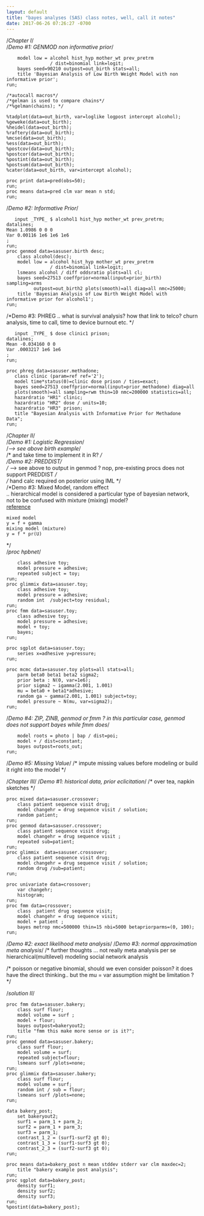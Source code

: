 ```yaml
---
layout: default
title: "bayes analyses (SAS) class notes, well, call it notes"
date: 2017-06-26 07:26:27 -0700
---
```

/*Chapter I*/  
/*Demo #1: GENMOD non informative prior*/  
```proc genmod data=sasuser.birth desc;
    model low = alcohol hist_hyp mother_wt prev_pretrm
                / dist=binomial link=logit;
	bayes seed=90210 outpost=out_birth stats=all;
    title 'Bayesian Analysis of Low Birth Weight Model with non informative prior';
run;

/*autocall macros*/
/*gelman is used to compare chains*/
/*%gelman(chains); */

%tadplot(data=out_birth, var=loglike logpost intercept alcohol);
%geweke(data=out_birth);
%heidel(data=out_birth);
%raftery(data=out_birth);
%mcse(data=out_birth);
%ess(data=out_birth);
%postcov(data=out_birth);
%postcor(data=out_birth);
%postint(data=out_birth);
%postsum(data=out_birth);
%cater(data=out_birth, var=intercept alcohol);

proc print data=pred(obs=50);
run;
proc means data=pred clm var mean n std;
run;
```
/*Demo #2: Informative Prior*/  
```data prior_birth;
   input _TYPE_ $ alcohol1 hist_hyp mother_wt prev_pretrm;
datalines;
Mean 1.0986 0 0 0
Var 0.00116 1e6 1e6 1e6 
;
run;
proc genmod data=sasuser.birth desc;
    class alcohol(desc);
    model low = alcohol hist_hyp mother_wt prev_pretrm
                / dist=binomial link=logit;
	lsmeans alcohol / diff oddsratio plots=all cl;
    bayes seed=27513 coeffprior=normal(input=prior_birth) sampling=arms  
          outpost=out_birth2 plots(smooth)=all diag=all nmc=25000;
    title 'Bayesian Analysis of Low Birth Weight Model with informative prior for alcohol1';
run;
```
/*Demo #3: PHREG .. what is survival analysis? how that link to telco? churn analysis, time to call, time to device burnout etc. */
```data prior_methadone;
   input _TYPE_ $ dose clinic1 prison;
datalines;
Mean -0.034160 0 0
Var .0003217 1e6 1e6 
;
run;

proc phreg data=sasuser.methadone;
   class clinic (param=ref ref='2');
   model time*status(0)=clinic dose prison / ties=exact;
   bayes seed=27513 coeffprior=normal(input=prior_methadone) diag=all 
   plots(smooth)=all sampling=rwm thin=10 nmc=200000 statistics=all;
   hazardratio "HR1" clinic;
   hazardratio "HR2" dose / units=10;
   hazardratio "HR3" prison;
   title "Bayesian Analysis with Informative Prior for Methadone Data";
run;
```
/*Chapter II*/  
/*Demo #1: Logistic Regression*/  
	/*--> see above birth example*/  
	/*    and take time to implement it in R? */  
/*Demo #2: PREDDIST*/  
	/* --> see above to output in genmod ? nop, pre-existing procs does not support PREDDIST */  
	/* hand calc required on posterior using IML */  
/*Demo #3: Mixed Model, random effect  
	.. hierarchical model is considered a particular type of bayesian network,   
	not to be confused with mixture (mixing) model?  
	[reference](http://support.sas.com/documentation/cdl/en/statug/63962/HTML/default/viewer.htm#statug_fmm_a0000000343.htm)  

	mixed model  
	y = f + gamma  
	mixing model (mixture)  
	y = f * pr(U)  
*/  
/*proc hpbnet*/  
```proc genmod data=sasuser.toy;
	class adhesive toy;
	model pressure = adhesive;
	repeated subject = toy;
run;
proc glimmix data=sasuser.toy;
	class adhesive toy;
	model pressure = adhesive;
	random int  /subject=toy residual;
run;
proc fmm data=sasuser.toy;
	class adhesive toy;
	model pressure = adhesive;
	model + toy;
	bayes;
run;

proc sgplot data=sasuser.toy;
	series x=adhesive y=pressure;
run;

proc mcmc data=sasuser.toy plots=all stats=all;
	parm beta0 beta1 beta2 sigma2;
	prior beta : N(0, var=1e6);
	prior sigma2 ~ igamma(2.001, 1.001)
	mu = beta0 + beta1*adhesive;
	random ga ~ gamma(2.001, 1.001) subject=toy;
	model pressure ~ N(mu, var=sigma2);
run;
```
/*Demo #4: ZIP, ZINB, genmod or fmm ? in this particular case, genmod does not support bayes while fmm does*/
```proc fmm data=sasuser.roots seed=27513;
	model roots = photo | bap / dist=poi;
	model + / dist=constant;
	bayes outpost=roots_out;
run;
```
/*Demo #5: Missing Value*/
/* impute missing values before modeling or build it right into the model */

/*Chapter III*/
/*Demo #1: historical data, prior eclicitation*/
/* over tea, napkin sketches */
```
proc mixed data=sasuser.crossover;
	class patient sequence visit drug;
	model changehr = drug sequence visit / solution;
	random patient;
run;
proc genmod data=sasuser.crossover;
	class patient sequence visit drug;
	model changehr = drug sequence visit ;
	repeated sub=patient;
run;
proc glimmix  data=sasuser.crossover;
	class patient sequence visit drug;
	model changehr = drug sequence visit / solution;
	random drug /sub=patient;
run;

proc univariate data=crossover;
	var changehr;
	histogram;
run;
proc fmm data=crossover;
	class  patient drug sequence visit;
	model changehr = drug sequence visit;
	model + patient ;
	bayes metrop nmc=500000 thin=15 nbi=5000 betapriorparms=(0, 100);
run;
```
/*Demo #2: exact likelihood meta analysis*/
/*Demo #3: normal approximation meta analysis*/
/* further thoughts ... not really meta analysis per se
             hierarchical(multilevel) modeling 
             social network analysis

/*
    poisson or negative binomial, should we even consider poisson? 
	it does have the direct thinking.. but the mu = var assumption might be limitation ?
*/


/*solution II*/
```
proc fmm data=sasuser.bakery;
	class surf flour;
	model volume = surf ;
	model + flour;
	bayes outpost=bakeryout2;
	title "fmm this make more sense or is it?";
run;
proc genmod data=sasuser.bakery;
	class surf flour;
	model volume = surf;
	repeated subject=flour;
	lsmeans surf /plots=none;
run;
proc glimmix data=sasuser.bakery;
	class surf flour;
	model volume = surf;
	random int / sub = flour;
	lsmeans surf /plots=none;
run;

data bakery_post;
	set bakeryout2;
	surf1 = parm_1 + parm_2;
	surf2 = parm_1 + parm_3;
	surf3 = parm_1;
	contrast_1_2 = (surf1-surf2 gt 0);
	contrast_1_3 = (surf1-surf3 gt 0);
	contrast_2_3 = (surf2-surf3 gt 0);
run;

proc means data=bakery_post n mean stddev stderr var clm maxdec=2;
	title "bakery example post analysis";
run;
proc sgplot data=bakery_post;
	density surf1;
	density surf2;
	density surf3;
run;
%postint(data=bakery_post);
```
